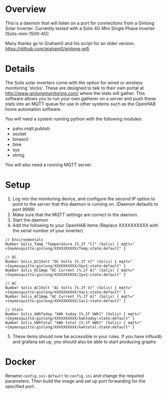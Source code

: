# Overview
 
This is a daemon that will listen on a port for connections from a Ginlong Solar Inverter. Currently tested with a Solis 4G Mini Single Phase Inverter (Solis-mini-1500-4G)

Many thanks go to Graham0 and his script for an older version. https://github.com/graham0/ginlong-wifi

# Details
The Solis solar inverters come with the option for wired or wireless monitoring 'sticks'. These are designed to talk to their own portal at http://www.ginlongmonitoring.com/ where
the stats will gather. This software allows you to run your own gatherer on a server and push these stats into an MQTT queue for use in other systems such as the OpenHAB home
automation software. 

You will need a system running python with the following modules:
* paho.mqtt.publish
* socket
* binascii
* time
* sys
* string

You will also need a running MQTT server.


# Setup

1. Log into the monitoring device, and configure the second IP option to point to the server that this daemon is running on. (Daemon defaults to port 9999)
2. Make sure that the MQTT settings are correct in the daemon.
3. Start the daemon
4. Add the following to your OpenHAB items (Replace XXXXXXXXXX with the serial number of your inverter)

```
// Environmentals
Number Solis_Temp "Temperature [%.2f °C]" (Solis) { mqtt="<[mymosquitto:ginlong/XXXXXXXXXX/Temp:state:default" }

// DC
Number Solis_DC1Volt "DC Volts [%.2f V]" (Solis) { mqtt="<[mymosquitto:ginlong/XXXXXXXXXX/Vpv1:state:default" }
Number Solis_DC1Amp "DC Current [%.2f A]" (Solis) { mqtt="<[mymosquitto:ginlong/XXXXXXXXXX/Ipv1:state:default" }

// AC
Number Solis_AC1Volt "AC Volts [%.2f V]" (Solis) { mqtt="<[mymosquitto:ginlong/XXXXXXXXXX/Vac1:state:default" }
Number Solis_AC1Amp "AC Current [%.2f A]" (Solis) { mqtt="<[mymosquitto:ginlong/XXXXXXXXXX/Iac1:state:default" }

// Stats
Number Solis_kWhToday "kWh today [%.2f kWh]" (Solis) { mqtt="<[mymosquitto:ginlong/XXXXXXXXXX/kwhtoday:state:default" }
Number Solis_kWhTotal "kWh total [%.2f kWh]" (Solis) { mqtt="<[mymosquitto:ginlong/XXXXXXXXXX/kwhtotal:state:default" }
```

5. These items should now be accessible in your rules. If you have influxdb and grafana set up, you should also be able to start producing graphs


# Docker

Rename `config.ini-default` to `config.ini` and change the required parameters. Then build the image and set up port forwarding for the specified port.


